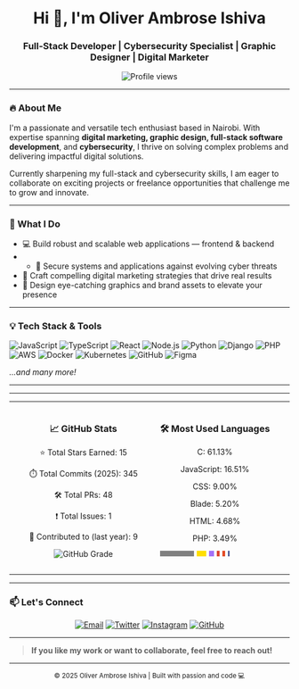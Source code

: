 <h1 align="center">Hi 👋, I'm Oliver Ambrose Ishiva</h1>
<h3 align="center">Full-Stack Developer | Cybersecurity Specialist | Graphic Designer | Digital Marketer</h3>

<p align="center">
  <img src="https://komarev.com/ghpvc/?username=ishivaoliver&label=Profile%20Views&color=0e75b6&style=flat" alt="Profile views" />
</p>

---

### 🔥 About Me

I'm a passionate and versatile tech enthusiast based in Nairobi. With expertise spanning **digital marketing, graphic design, full-stack software development**, and **cybersecurity**, I thrive on solving complex problems and delivering impactful digital solutions.

Currently sharpening my full-stack and cybersecurity skills, I am eager to collaborate on exciting projects or freelance opportunities that challenge me to grow and innovate.

---

### 🚀 What I Do

- 💻 Build robust and scalable web applications — frontend & backend
- - 🔐 Secure systems and applications against evolving cyber threats
- 🎯 Craft compelling digital marketing strategies that drive real results  
- 🎨 Design eye-catching graphics and brand assets to elevate your presence  



---

### 💡 Tech Stack & Tools

![JavaScript](https://img.shields.io/badge/JavaScript-F7DF1E?style=for-the-badge&logo=javascript&logoColor=black)
![TypeScript](https://img.shields.io/badge/TypeScript-3178C6?style=for-the-badge&logo=typescript&logoColor=white)
![React](https://img.shields.io/badge/React-61DAFB?style=for-the-badge&logo=react&logoColor=black)
![Node.js](https://img.shields.io/badge/Node.js-339933?style=for-the-badge&logo=node.js&logoColor=white)
![Python](https://img.shields.io/badge/Python-3776AB?style=for-the-badge&logo=python&logoColor=white)
![Django](https://img.shields.io/badge/Django-092E20?style=for-the-badge&logo=django&logoColor=white)
![PHP](https://img.shields.io/badge/PHP-777BB4?style=for-the-badge&logo=php&logoColor=white)
![AWS](https://img.shields.io/badge/AWS-232F3E?style=for-the-badge&logo=amazonaws&logoColor=white)
![Docker](https://img.shields.io/badge/Docker-2496ED?style=for-the-badge&logo=docker&logoColor=white)
![Kubernetes](https://img.shields.io/badge/Kubernetes-326CE5?style=for-the-badge&logo=kubernetes&logoColor=white)
![GitHub](https://img.shields.io/badge/GitHub-181717?style=for-the-badge&logo=github&logoColor=white)
![Figma](https://img.shields.io/badge/Figma-F24E1E?style=for-the-badge&logo=figma&logoColor=white)


*...and many more!*

---

---

---

<div align="center" style="display: flex; justify-content: center; gap: 40px;">

  <div>
    <h3>📈 GitHub Stats</h3>
    <p>⭐ Total Stars Earned: 15</p>
    <p>⏱️ Total Commits (2025): 345</p>
    <p>🛠️ Total PRs: 48</p>
    <p>❗ Total Issues: 1</p>
    <p>📖 Contributed to (last year): 9</p>
    <p align="center"><img src="https://via.placeholder.com/80/B-?Text=B-" alt="GitHub Grade" /></p>
  </div>

  <div>
    <h3>🛠️ Most Used Languages</h3>
    <p>C: 61.13%</p>
    <p>JavaScript: 16.51%</p>
    <p>CSS: 9.00%</p>
    <p>Blade: 5.20%</p>
    <p>HTML: 4.68%</p>
    <p>PHP: 3.49%</p>
    <div style="display: flex; align-items: center;">
      <div style="width: 61px; height: 10px; background-color: #808080; margin-right: 5px;"></div>
      <div style="width: 17px; height: 10px; background-color: #FFDF00; margin-right: 5px;"></div>
      <div style="width: 9px; height: 10px; background-color: #A371F7; margin-right: 5px;"></div>
      <div style="width: 5px; height: 10px; background-color: #DC422F; margin-right: 5px;"></div>
      <div style="width: 5px; height: 10px; background-color: #E34C26; margin-right: 5px;"></div>
      <div style="width: 3px; height: 10px; background-color: #4F5D95;"></div>
    </div>
  </div>

</div>

---
---

### 📫 Let's Connect

<p align="center">
  <a href="mailto:ishivaoliver@gmail.com" title="Email"><img src="https://img.shields.io/badge/Email-D14836?logo=gmail&style=for-the-badge&logoColor=white" alt="Email" /></a>
  <a href="https://twitter.com/oliverambrose11" target="_blank" title="Twitter"><img src="https://img.shields.io/badge/Twitter-1DA1F2?logo=twitter&style=for-the-badge&logoColor=white" alt="Twitter" /></a>
  <a href="https://instagram.com/oliver_ishiva" target="_blank" title="Instagram"><img src="https://img.shields.io/badge/Instagram-E4405F?logo=instagram&style=for-the-badge&logoColor=white" alt="Instagram" /></a>
  <a href="https://github.com/ishivaoliver" target="_blank" title="GitHub"><img src="https://img.shields.io/badge/GitHub-181717?logo=github&style=for-the-badge&logoColor=white" alt="GitHub" /></a>
</p>

---

> **If you like my work or want to collaborate, feel free to reach out!**

---

<p align="center">
  <sub>© 2025 Oliver Ambrose Ishiva | Built with passion and code 💻</sub>
</p>
